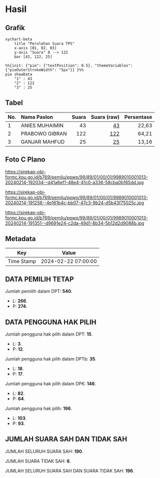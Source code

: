 # Hasil

## Grafik

```mermaid
xychart-beta
    title "Perolehan Suara TPS"
    x-axis [01, 02, 03]
    y-axis "Suara" 0 --> 122
    bar [43, 122, 25]
```

```mermaid
%%{init: {"pie": {"textPosition": 0.5}, "themeVariables": {"pieOuterStrokeWidth": "5px"}} }%%
pie showData
    "1" : 43
    "2" : 122
    "3" : 25
```

## Tabel

| No. | Nama Paslon    | Suara | Suara (raw) | Persentase |
|:--- |:-------------- | -----:| -----------:| ----------:|
| 1   | ANIES MUHAIMIN | 43    | [43][p-1]   | 22,63      |
| 2   | PRABOWO GIBRAN | 122   | [122][p-2]  | 64,21      |
| 3   | GANJAR MAHFUD  | 25    | [25][p-3]   | 13,16      |


[p-1]: https://github.com/gigit-pemilu/pemilu-2024-99-luar-negeri/blob/main/pilpres/hitung-suara/sub/99-luar-negeri/sub/89-penang-malaysia/sub/01-penang-malaysia/sub/0001-penang-malaysia/sub/013-tps-008/sub/paslon-1.txt
[p-2]: https://github.com/gigit-pemilu/pemilu-2024-99-luar-negeri/blob/main/pilpres/hitung-suara/sub/99-luar-negeri/sub/89-penang-malaysia/sub/01-penang-malaysia/sub/0001-penang-malaysia/sub/013-tps-008/sub/paslon-2.txt
[p-3]: https://github.com/gigit-pemilu/pemilu-2024-99-luar-negeri/blob/main/pilpres/hitung-suara/sub/99-luar-negeri/sub/89-penang-malaysia/sub/01-penang-malaysia/sub/0001-penang-malaysia/sub/013-tps-008/sub/paslon-3.txt

## Foto C Plano

https://sirekap-obj-formc.kpu.go.id/b769/pemilu/ppwp/99/89/01/00/01/9989010001013-20240214-192034--d41a6ef1-48e4-41c0-a336-58cba0b165dd.jpg

https://sirekap-obj-formc.kpu.go.id/b769/pemilu/ppwp/99/89/01/00/01/9989010001013-20240214-191256--4e161b4c-bb07-47c3-9b24-d5b43f75025c.jpg

https://sirekap-obj-formc.kpu.go.id/b769/pemilu/ppwp/99/89/01/00/01/9989010001013-20240214-191351--d9691e24-c2da-49d1-8b34-5b12d2d9088b.jpg


## Metadata

| Key        | Value               |
| ---------- | ------------------- |
| Time Stamp | 2024-02-22 07:00:00 |


## DATA PEMILIH TETAP

Jumlah pemilih dalam DPT: **540**.
 * L: **266**.
 * P: **274**.

## DATA PENGGUNA HAK PILIH

Jumlah pengguna hak pilih dalam DPT: **15**.
 * L: **3**.
 * P: **12**.

Jumlah pengguna hak pilih dalam DPTb: **35**.
 * L: **18**.
 * P: **17**.

Jumlah pengguna hak pilih dalam DPK: **146**.
 * L: **82**.
 * P: **64**.

Jumlah pengguna hak pilih: **196**.
 * L: **103**.
 * P: **93**.

## JUMLAH SUARA SAH DAN TIDAK SAH

JUMLAH SELURUH SUARA SAH: **190**.

JUMLAH SUARA TIDAK SAH: **6**.

JUMLAH SELURUH SUARA SAH DAN SUARA TIDAK SAH: **196**.


